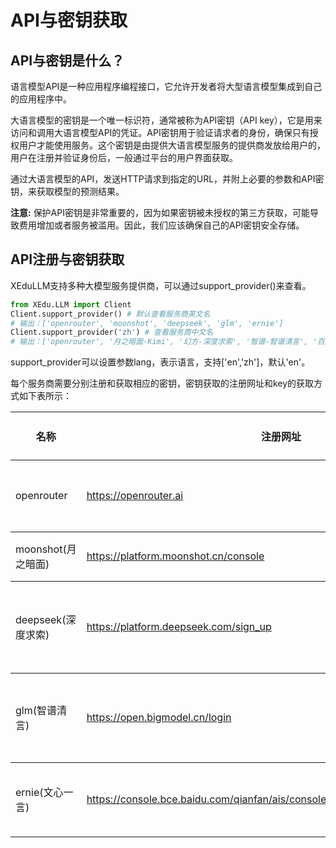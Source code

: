 # API与密钥获取

## API与密钥是什么？

语言模型API是一种应用程序编程接口，它允许开发者将大型语言模型集成到自己的应用程序中。

大语言模型的密钥是一个唯一标识符，通常被称为API密钥（API key），它是用来访问和调用大语言模型API的凭证。API密钥用于验证请求者的身份，确保只有授权用户才能使用服务。这个密钥是由提供大语言模型服务的提供商发放给用户的，用户在注册并验证身份后，一般通过平台的用户界面获取。

通过大语言模型的API，发送HTTP请求到指定的URL，并附上必要的参数和API密钥，来获取模型的预测结果。


**注意:** 保护API密钥是非常重要的，因为如果密钥被未授权的第三方获取，可能导致费用增加或者服务被滥用。因此，我们应该确保自己的API密钥安全存储。

## API注册与密钥获取

XEduLLM支持多种大模型服务提供商，可以通过support_provider()来查看。

```python
from XEdu.LLM import Client
Client.support_provider() # 默认查看服务商英文名
# 输出：['openrouter', 'moonshot', 'deepseek', 'glm', 'ernie']
Client.support_provider('zh') # 查看服务商中文名
# 输出：['openrouter', '月之暗面-Kimi', '幻方-深度求索', '智谱-智谱清言', '百度-文心一言']

```

support_provider可以设置参数lang，表示语言，支持['en','zh']，默认'en'。

每个服务商需要分别注册和获取相应的密钥，密钥获取的注册网址和key的获取方式如下表所示：
<table class="docutils align-default">
    <thead>
        <tr class="row-odd">
            <th class="head">名称</th>
            <th class="head">注册网址</th>
            <th class="head">如何获取key</th>
            <th class="head">tokens赠送情况</th>
        </tr>
    </thead>
    <tbody>
        <tr class="row-even">
            <td>openrouter</td>
            <td><a href="https://openrouter.ai">https://openrouter.ai</a></td>
            <td>右上角个人头像-Keys-Create Key</td>
            <td>无限制</td>
        </tr>
    </tbody>
    <tbody>
        <tr class="row-even">
            <td>moonshot(月之暗面)</td>
            <td><a href="https://platform.moonshot.cn/console">https://platform.moonshot.cn/console</a></td>
            <td>左侧API Key管理-新建</td>
            <td>15.00 元</td>
        </tr>
    </tbody>
    <tbody>
        <tr class="row-even">
            <td>deepseek(深度求索)</td>
            <td><a href="https://platform.deepseek.com/sign_up">https://platform.deepseek.com/sign_up</a></td>
            <td>左侧API keys-创建API key</td>
            <td>500万tokens（要去首页认证领取）</td>
        </tr>
    </tbody>
    <tbody>
        <tr class="row-even">
            <td>glm(智谱清言)</td>
            <td><a href="https://open.bigmodel.cn/login">https://open.bigmodel.cn/login</a></td>
            <td>左侧API keys-创建API key</td>
            <td>2500万tokens（有效期1个月）</td>
        </tr>
    </tbody>
    <tbody>
        <tr class="row-even">
            <td>ernie(文心一言)</td>
            <td><a href="https://console.bce.baidu.com/qianfan/ais/console/applicationConsole/application">https://console.bce.baidu.com/qianfan/ais/console/applicationConsole/application</a></td>
            <td>左侧应用接入-创建应用-API KeySecret Key</td>
            <td>0</td>
        </tr>
    </tbody>
</table>
